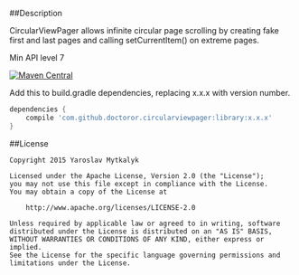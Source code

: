 ##Description

CircularViewPager allows infinite circular page scrolling by creating fake first and last pages and calling setCurrentItem() on extreme pages.

Min API level 7

[![Maven Central](https://maven-badges.herokuapp.com/maven-central/com.github.doctoror.circularviewpager/library/badge.png?style=flat)](https://maven-badges.herokuapp.com/maven-central/com.github.doctoror.circularviewpager/library)

Add this to build.gradle dependencies, replacing x.x.x with version number.

```groovy
dependencies {
    compile 'com.github.doctoror.circularviewpager:library:x.x.x'
}
```

##License

```
Copyright 2015 Yaroslav Mytkalyk

Licensed under the Apache License, Version 2.0 (the "License");
you may not use this file except in compliance with the License.
You may obtain a copy of the License at

    http://www.apache.org/licenses/LICENSE-2.0

Unless required by applicable law or agreed to in writing, software
distributed under the License is distributed on an "AS IS" BASIS,
WITHOUT WARRANTIES OR CONDITIONS OF ANY KIND, either express or implied.
See the License for the specific language governing permissions and
limitations under the License.

```
